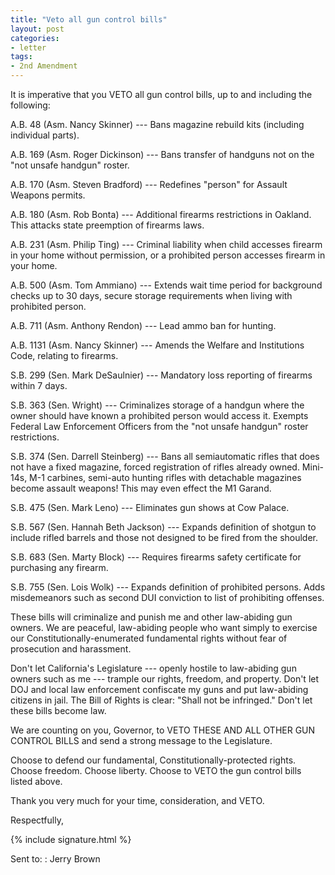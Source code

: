 ```yaml
---
title: "Veto all gun control bills"
layout: post
categories:
- letter
tags:
- 2nd Amendment
---
```


It is imperative that you VETO all gun control bills, up to and including the following:

A.B. 48 (Asm. Nancy Skinner) --- Bans magazine rebuild kits (including individual parts).

A.B. 169 (Asm. Roger Dickinson) --- Bans transfer of handguns not on the "not unsafe handgun" roster.

A.B. 170 (Asm. Steven Bradford) --- Redefines "person" for Assault Weapons permits.

A.B. 180 (Asm. Rob Bonta) --- Additional firearms restrictions in Oakland. This attacks state preemption of firearms laws.

A.B. 231 (Asm. Philip Ting) --- Criminal liability when child accesses firearm in your home without permission, or a prohibited person accesses firearm in your home.

A.B. 500 (Asm. Tom Ammiano) --- Extends wait time period for background checks up to 30 days, secure storage requirements when living with prohibited person.

A.B. 711 (Asm. Anthony Rendon) --- Lead ammo ban for hunting.

A.B. 1131 (Asm. Nancy Skinner) --- Amends the Welfare and Institutions Code, relating to firearms.

S.B. 299 (Sen. Mark DeSaulnier) --- Mandatory loss reporting of firearms within 7 days.

S.B. 363 (Sen. Wright) --- Criminalizes storage of a handgun where the owner should have known a prohibited person would access it. Exempts Federal Law Enforcement Officers from the "not unsafe handgun" roster restrictions.

S.B. 374 (Sen. Darrell Steinberg) --- Bans all semiautomatic rifles that does not have a fixed magazine, forced registration of rifles already owned. Mini-14s, M-1 carbines, semi-auto hunting rifles with detachable magazines become assault weapons! This may even effect the M1 Garand.

S.B. 475 (Sen. Mark Leno) --- Eliminates gun shows at Cow Palace.

S.B. 567 (Sen. Hannah Beth Jackson) --- Expands definition of shotgun to include rifled barrels and those not designed to be fired from the shoulder.

S.B. 683 (Sen. Marty Block) --- Requires firearms safety certificate for purchasing any firearm.

S.B. 755 (Sen. Lois Wolk) --- Expands definition of prohibited persons. Adds misdemeanors such as second DUI conviction to list of prohibiting offenses.

These bills will criminalize and punish me and other law-abiding gun owners. We are peaceful, law-abiding people who want simply to exercise our Constitutionally-enumerated fundamental rights without fear of prosecution and harassment.

Don't let California's Legislature --- openly hostile to law-abiding gun owners such as me --- trample our rights, freedom, and property. Don't let DOJ and local law enforcement confiscate my guns and put law-abiding citizens in jail. The Bill of Rights is clear: "Shall not be infringed." Don't let these bills become law.

We are counting on you, Governor, to VETO THESE AND ALL OTHER GUN CONTROL BILLS and send a strong message to the Legislature.

Choose to defend our fundamental, Constitutionally-protected rights. Choose freedom. Choose liberty. Choose to VETO the gun control bills listed above.

Thank you very much for your time, consideration, and VETO.

Respectfully,

{% include signature.html %}

Sent to:
: Jerry Brown

